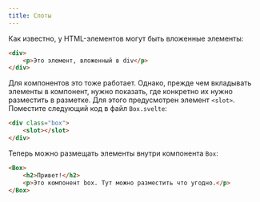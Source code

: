 ```yaml
---
title: Слоты
---
```


Как известно, у HTML-элементов могут быть вложенные элементы:

```html
<div>
	<p>Это элемент, вложенный в div</p>
</div>
```

Для компонентов это тоже работает. Однако, прежде чем вкладывать элементы в компонент, нужно показать, где конкретно их нужно разместить в разметке. Для этого предусмотрен элемент `<slot>`. Поместите следующий код в файл `Box.svelte`:
```html
<div class="box">
	<slot></slot>
</div>
```

Теперь можно размещать элементы внутри компонента `Box`:

```html
<Box>
	<h2>Привет!</h2>
	<p>Это компонент box. Тут можно разместить что угодно.</p>
</Box>
```
